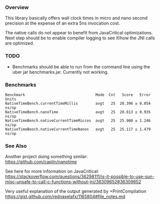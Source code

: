 
### Overview
This library basically offers wall clock times in micro and nano second precision at the expense of an extra 5ns invocation cost.

The native calls do not appear to benefit from JavaCritical optimizations.
Next step should be to enable compiler logging to see if/how the JNI calls are optimized.

### TODO
- Benchmarks should be able to run from the command line using the uber jar benchmarks.jar. Currently not working.

### Benchmarks

```
Benchmark                                Mode  Cnt   Score   Error  Units
NativeTimeBench.currentTimeMillis        avgt   25  20.396 ± 0.054  ns/op
NativeTimeBench.nanoTime                 avgt   25  20.813 ± 0.935  ns/op
NativeTimeBench.nativeCurrentTimeMicros  avgt   25  25.900 ± 1.246  ns/op
NativeTimeBench.nativeCurrentTimeNanos   avgt   25  25.117 ± 1.479  ns/op
```

### See Also

Another project doing something similar:
https://github.com/caplin/nanotime

See here for more information on JavaCritical:
https://stackoverflow.com/questions/36298111/is-it-possible-to-use-sun-misc-unsafe-to-call-c-functions-without-jni/36309652#36309652

Very useful explanation of the output generated by +PrintCompilation
https://gist.github.com/rednaxelafx/1165804#file_notes.md
